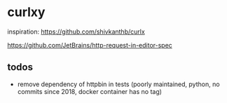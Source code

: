 # curlxy

inspiration: https://github.com/shivkanthb/curlx

https://github.com/JetBrains/http-request-in-editor-spec

## todos
* remove dependency of httpbin in tests (poorly maintained, python, no commits since 2018, docker container has no tag)

